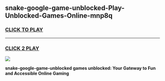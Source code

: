 
## snake-google-game-unblocked-Play-Unblocked-Games-Online-mnp8q
<h3>
<a href="https://premium76.site?title=snake-google-game-unblocked&ref=25A">CLICK TO PLAY</a></h3>
<hr>

<h3>
<a href="https://premium76.site?title=snake-google-game-unblocked&ref=25A">CLICK 2 PLAY</a>
  
</h3>

<a href="https://premium76.site?title=snake-google-game-unblocked&ref=25A"><img src="https://clearcache.store/games.png"></a>


**snake-google-game-unblocked games unblocked: Your Gateway to Fun and Accessible Online Gaming**
